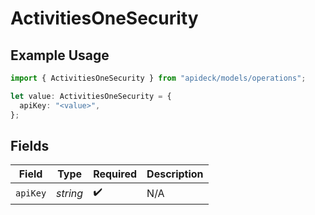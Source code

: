 # ActivitiesOneSecurity

## Example Usage

```typescript
import { ActivitiesOneSecurity } from "apideck/models/operations";

let value: ActivitiesOneSecurity = {
  apiKey: "<value>",
};
```

## Fields

| Field              | Type               | Required           | Description        |
| ------------------ | ------------------ | ------------------ | ------------------ |
| `apiKey`           | *string*           | :heavy_check_mark: | N/A                |